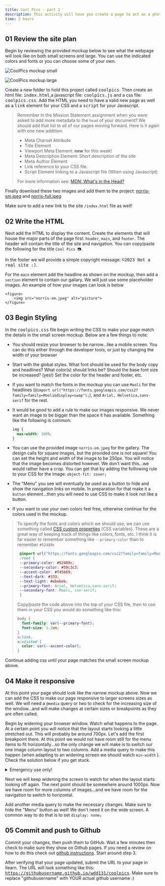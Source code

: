 ```yaml
---
title: Cool Pics - part 1
description: This activity will have you create a page to act as a photography gallery. The gallery will be responsive, meaning that it will look good on small screens and large
time: 2 hours
---
```


## **01** Review the site plan

Begin by reviewing the provided mockup below to see what the webpage will look like on both small screens and large. You can use the indicated colors and fonts or you can choose some of your own.

![CoolPics mockup small](/assets/images/coolpics-mockup-sm.png)

![CoolPics mockup large](/assets/images/coolpics-mockup-lg.png)

Create a new folder to hold this project called <kbd>coolpics</kbd>. Then create an html file: <kbd>index.html</kbd>,a javascript file: <kbd>coolpics.js</kbd> and a css file: <kbd>coolpics.css</kbd>. Add the HTML you need to have a valid new page as well as a <kbd>link</kbd> element for your CSS and a <kbd>script</kbd> for your Javascript.

> Remember In the Mission Statement assignment when you were asked to add more metadata to the `head` of your document? We should add that list to all of our pages moving forward. Here is it again with one new addition:
>
> - Meta Charset Attribute
> - Title Element
> - Viewport Meta Element: **new** for this week!
> - Meta Description Element: Short description of the site
> - Meta Author Element
> - Link reference to your CSS file.
> - Script Element linking to a Javascript file (When using Javascript)
>
> For more information see: [MDN: What's in the Head?](https://developer.mozilla.org/en-US/docs/Learn/HTML/Introduction_to_HTML/The_head_metadata_in_HTML)

Finally download these two images and add them to the project: [norris-sm.jpeg](https://wdd131.netlify.app/examples/cool-pics/norris-sm.jpeg) and [norris-full.jpeg](https://wdd131.netlify.app/examples/cool-pics/norris-full.jpeg)

Make sure to add a new link to the site `/index.html` file as well!

## **02** Write the HTML

Next add the HTML to display the content. Create the elements that will house the major parts of the page first: `header`, `main`, and `footer`. The header will contain the title of the site and navigation. You can copy/paste the following for the title `Cool Pics 📷`.

In the footer we will provide a simple copyright message: <kbd>&copy;2023 Not a real site :)</kbd>.

For the `main` element add the headline as shown on the mockup, then add a `section` element to contain our gallary.  We will just use some placeholder images. An example of how your images can look is below

```markup
<figure>
	<img src="norris-sm.jpeg" alt="picture">
</figure>
```

## **03** Begin Styling

In the <kbd>coolpics.css</kbd> file begin writing the CSS to make your page match the details in the small screen mockup. Below are a few things to note:

- You should resize your browser to be narrow...like a mobile screen. You can do this either through the developer tools, or just by changing the width of your browser
- Start with the global styles. What font should be used for the body copy and headlines?  What color(s) should links be? Should the base font size be increased? (yes!) Set the color for the header and footer, etc.
- If you want to match the fonts in the mockup you can use `Mooli` for the headlines (`@import url("https://fonts.googleapis.com/css2?family=family=Mooli&display=swap");`), and `Arial, Helvetica,sans-serif` for the rest.
- It would be good to add a rule to make our images responsive. We never want an image to be bigger than the space it has available. Something like the following is common:

  ```css
  img {
  	max-width: 100%;
  }
  ```

- You can use the provided image `norris-sm.jpeg` for the gallery. The design calls for square images, but the provided one is not square! You can set the height and width of the image to be 250px. You will notice that the image becomes distorted however. We don't want this...we would rather have a crop. You can get that by adding the folllowing rule to your CSS for the image: `object-fit: cover;`
- The "Menu" you see will eventually be used as a button to hide and show the navigation links on mobile. In preparation for that make it a `button` element...then you will need to use CSS to make it look not like a button.
- If you want to use your own colors feel free, otherwise continue for the colors used in the mockup.

> To specify the fonts and colors which we should use, we can use something called [CSS custom properties](https://developer.mozilla.org/en-US/docs/Web/CSS/Using_CSS_custom_properties) (CSS variables). These are a great way of keeping track of things like colors, fonts, etc. I think it is far easier to remember something like `--primary-color` than to remember `#52489c`
>
> ```css
>  @import url("https://fonts.googleapis.com/css2?family=family=Mooli&display=swap");
>  :root {
>  --primary-color: #52489c;
>  --secondary-color: #59c3c3;
>  --accent-color: #f45b69;
>  --text-dark: #333;
>  --text-light: #ebebeb;
>  --primary-font: Arial, Helvetica,sans-serif;
>  --secondary-font: Mooli, san-serif;
>  }
> ```
>
> Copy/paste the code above into the top of your CSS file, then to use them in your CSS you would do something like this:
>
> ```css
> body {
>   font-family: var(--primary-font);
>   font-size: 1.2em;
> }
> a:link,
> a:visited {
>   color: var(--accent-color);
> }
> ```

Continue adding css until your page matches the small screen mockup above.

## **04** Make it responsive

At this point your page should look like the narrow mockup above. Now we can add the CSS to make our page responsive to larger screens sizes as well. We will need a `@media` query or two to check for the increasing size of the window...and will make changes at certain sizes or breakpoints as they are often called.

Begin by widening your browser window. Watch what happens to the page. At a certain point you will notice that the layout starts looking a little stretched out. This will probably be around 700px. Let's add the first breakpoint there. At this point we would not have room still for the menu items to fit horizontally...so the only change we will make is to switch our one image column layout to two columns. Add a media query to make this happen (when adapting to an widening screen we should watch `min-width` ). Check the solution below if you get stuck.

<details>
<summary>Emergency use only!</summary>

```css
@media screen and (min-width: 700px) {
  .gallery {
    grid-template-columns: 1fr 1fr;
  }
}
```

*note that this code assumes you used grid earlier to help with alignment. If you didn't use grid for your mobile layout (since we only had one column) you will need to add at least one more line above: `display: grid;`

</details>

Next we will keep widening the screen to watch for when the layout starts looking off again. The next point should be somewhere around 1000px. Now we have room for more columns of images...and we have room for the navigation to switch to horizontal.

Add another media query to make the necessary changes. Make sure to hide the "Menu" button as well! We don't need it on the wide screen. A common way to do that is to set `display: none;`

## **05** Commit and push to Github

Commit your changes, then push them to GitHub. Wait a few minutes then check to make sure they show on Github pages. If you need a review on how to do this check out [github instructions](https://byui-cit.github.io/learning-modules/modules/general/hosting-git-gihub/ponder2/). Start around step 3.

After verifying that your page updated, submit the URL to your page in Ilearn. The URL will look something like this: <kbd>https://githubusername.github.io/wdd131/coolpics</kbd>. Make sure to replace "githubusername" with YOUR actual github username :)
